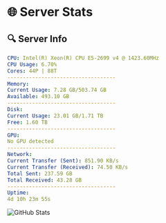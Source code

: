 # 🌐 Server Stats
## 🔍 Server Info
```yaml
CPU: Intel(R) Xeon(R) CPU E5-2699 v4 @ 1423.60MHz
CPU Usage: 6.70%
Cores: 44P | 88T
-----------------------------------
Memory:
Current Usage: 7.28 GB/503.74 GB
Available: 493.10 GB
-----------------------------------
Disk:
Current Usage: 23.01 GB/1.71 TB
Free: 1.60 TB
-----------------------------------
GPU:
No GPU detected
-----------------------------------
Network:
Current Transfer (Sent): 851.90 KB/s
Current Transfer (Received): 74.50 KB/s
Total Sent: 237.59 GB
Total Received: 43.28 GB
-----------------------------------
Uptime:
4d 10h 23m 55s
```
![GitHub Stats](https://img.shields.io/badge/Updated-2025-04-24_03:32:43-blue)